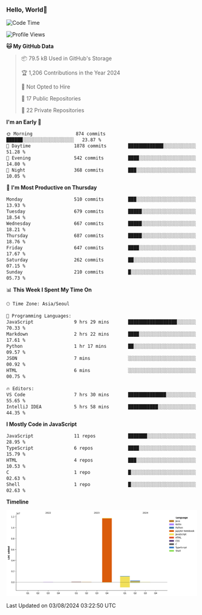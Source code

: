 
### Hello, World🐤

<!--START_SECTION:waka-->
![Code Time](http://img.shields.io/badge/Code%20Time-544%20hrs%2034%20mins-blue)

![Profile Views](http://img.shields.io/badge/Profile%20Views-43-blue)

**🐱 My GitHub Data** 

> 📦 79.5 kB Used in GitHub's Storage 
 > 
> 🏆 1,206 Contributions in the Year 2024
 > 
> 🚫 Not Opted to Hire
 > 
> 📜 17 Public Repositories 
 > 
> 🔑 22 Private Repositories 
 > 
**I'm an Early 🐤** 

```text
🌞 Morning                874 commits         ██████░░░░░░░░░░░░░░░░░░░   23.87 % 
🌆 Daytime                1878 commits        █████████████░░░░░░░░░░░░   51.28 % 
🌃 Evening                542 commits         ████░░░░░░░░░░░░░░░░░░░░░   14.80 % 
🌙 Night                  368 commits         ███░░░░░░░░░░░░░░░░░░░░░░   10.05 % 
```
📅 **I'm Most Productive on Thursday** 

```text
Monday                   510 commits         ███░░░░░░░░░░░░░░░░░░░░░░   13.93 % 
Tuesday                  679 commits         █████░░░░░░░░░░░░░░░░░░░░   18.54 % 
Wednesday                667 commits         █████░░░░░░░░░░░░░░░░░░░░   18.21 % 
Thursday                 687 commits         █████░░░░░░░░░░░░░░░░░░░░   18.76 % 
Friday                   647 commits         ████░░░░░░░░░░░░░░░░░░░░░   17.67 % 
Saturday                 262 commits         ██░░░░░░░░░░░░░░░░░░░░░░░   07.15 % 
Sunday                   210 commits         █░░░░░░░░░░░░░░░░░░░░░░░░   05.73 % 
```


📊 **This Week I Spent My Time On** 

```text
🕑︎ Time Zone: Asia/Seoul

💬 Programming Languages: 
JavaScript               9 hrs 29 mins       ██████████████████░░░░░░░   70.33 % 
Markdown                 2 hrs 22 mins       ████░░░░░░░░░░░░░░░░░░░░░   17.61 % 
Python                   1 hr 17 mins        ██░░░░░░░░░░░░░░░░░░░░░░░   09.57 % 
JSON                     7 mins              ░░░░░░░░░░░░░░░░░░░░░░░░░   00.92 % 
HTML                     6 mins              ░░░░░░░░░░░░░░░░░░░░░░░░░   00.75 % 

🔥 Editors: 
VS Code                  7 hrs 30 mins       ██████████████░░░░░░░░░░░   55.65 % 
IntelliJ IDEA            5 hrs 58 mins       ███████████░░░░░░░░░░░░░░   44.35 % 
```

**I Mostly Code in JavaScript** 

```text
JavaScript               11 repos            ███████░░░░░░░░░░░░░░░░░░   28.95 % 
TypeScript               6 repos             ████░░░░░░░░░░░░░░░░░░░░░   15.79 % 
HTML                     4 repos             ███░░░░░░░░░░░░░░░░░░░░░░   10.53 % 
C                        1 repo              █░░░░░░░░░░░░░░░░░░░░░░░░   02.63 % 
Shell                    1 repo              █░░░░░░░░░░░░░░░░░░░░░░░░   02.63 % 
```



**Timeline**

![Lines of Code chart](https://raw.githubusercontent.com/jilpoom/jilpoom/main/assets/bar_graph.png)


 Last Updated on 03/08/2024 03:22:50 UTC
<!--END_SECTION:waka-->
